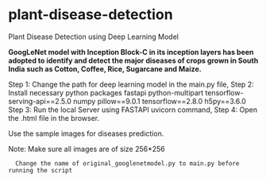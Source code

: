 # plant-disease-detection

Plant Disease Detection using Deep Learning Model

**GoogLeNet model with Inception Block-C in its inception layers has been adopted to identify and detect the major diseases of crops grown in South India such as Cotton, Coffee, Rice, Sugarcane and Maize.**

Step 1: Change the path for deep learning model in the main.py file,
Step 2: Install necessary python packages
fastapi
python-multipart
tensorflow-serving-api==2.5.0
numpy
pillow==9.0.1
tensorflow==2.8.0
h5py==3.6.0
Step 3: Run the local Server using FASTAPI uvicorn command,
Step 4: Open the .html file in the browser.

Use the sample images for diseases prediction.

Note: Make sure all images are of size 256\*256

      Change the name of original_googlenetmodel.py to main.py before running the script
